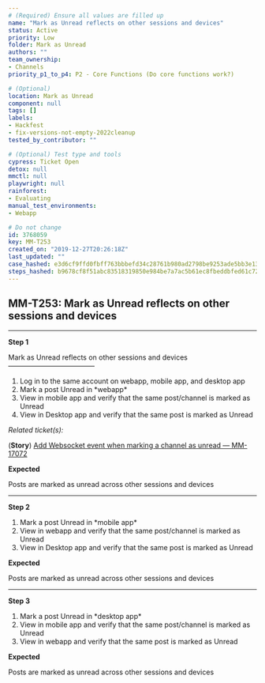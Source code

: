 ```yaml
---
# (Required) Ensure all values are filled up
name: "Mark as Unread reflects on other sessions and devices"
status: Active
priority: Low
folder: Mark as Unread
authors: ""
team_ownership: 
- Channels
priority_p1_to_p4: P2 - Core Functions (Do core functions work?)

# (Optional)
location: Mark as Unread
component: null
tags: []
labels: 
- Hackfest
- fix-versions-not-empty-2022cleanup
tested_by_contributor: ""

# (Optional) Test type and tools
cypress: Ticket Open
detox: null
mmctl: null
playwright: null
rainforest: 
- Evaluating
manual_test_environments:
- Webapp

# Do not change
id: 3768059
key: MM-T253
created_on: "2019-12-27T20:26:18Z"
last_updated: ""
case_hashed: e3d6cf9ffd0fbff763bbbefd34c28761b980ad2798be9253ade5bb3e1354232693fd00bb04d47520738789fa104292f8
steps_hashed: b9678cf8f51abc83518319850e984be7a7ac5b61ec8fbeddbfed61c72dc54ae58f72e8befcadb9d0fc75c3cd547de827
---
```


<!-- (Auto-generated) Based on frontmatter's "key" and "name" -->

## MM-T253: Mark as Unread reflects on other sessions and devices

---

**Step 1**

Mark as Unread reflects on other sessions and devices\
–––––––––––––––––––––––––

1. Log in to the same account on webapp, mobile app, and desktop app
2. Mark a post Unread in \*webapp\*
3. View in mobile app and verify that the same post/channel is marked as Unread
4. View in Desktop app and verify that the same post is marked as Unread

_Related ticket(s):_

(**Story**) [Add Websocket event when marking a channel as unread — MM-17072](https://mattermost.atlassian.net/browse/MM-17072)

**Expected**

Posts are marked as unread across other sessions and devices

---

**Step 2**

1. Mark a post Unread in \*mobile app\*
2. View in webapp and verify that the same post/channel is marked as Unread
3. View in Desktop app and verify that the same post is marked as Unread

**Expected**

Posts are marked as unread across other sessions and devices

---

**Step 3**

1. Mark a post Unread in \*desktop app\*
2. View in mobile app and verify that the same post/channel is marked as Unread
3. View in webapp and verify that the same post is marked as Unread

**Expected**

Posts are marked as unread across other sessions and devices
